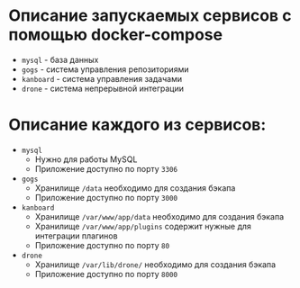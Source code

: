 # Описание запускаемых сервисов с помощью docker-compose
* `mysql` - база данных
* `gogs` - система управления репозиториями
* `kanboard` - система управления задачами 
* `drone` - система непрерывной интеграции

# Описание каждого из сервисов:
* `mysql`
    - Нужно для работы MySQL
    - Приложение доступно по порту `3306`
* `gogs` 
    - Хранилище `/data` необходимо для создания бэкапа
    - Приложение доступно по порту  `3000`
* `kanboard`
    - Хранилище `/var/www/app/data` необходимо для создания бэкапа
    - Хранилище `/var/www/app/plugins` содержит нужные для интеграции плагинов
    - Приложение доступно по порту `80`
* `drone`
    - Хранилище `/var/lib/drone/` необходимо для создания бэкапа
    - Приложение доступно по порту `8000`